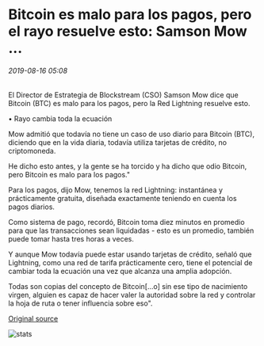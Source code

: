 # Bitcoin es malo para los pagos, pero el rayo resuelve esto: Samson Mow ...

###### 2019-08-16 05:08

El Director de Estrategia de Blockstream (CSO) Samson Mow dice que Bitcoin (BTC) es malo para los pagos, pero la Red Lightning resuelve esto.

• Rayo cambia toda la ecuación

Mow admitió que todavía no tiene un caso de uso diario para Bitcoin (BTC), diciendo que en la vida diaria, todavía utiliza tarjetas de crédito, no criptomoneda.

He dicho esto antes, y la gente se ha torcido y ha dicho que odio Bitcoin, pero Bitcoin es malo para los pagos."

Para los pagos, dijo Mow, tenemos la red Lightning: instantánea y prácticamente gratuita, diseñada exactamente teniendo en cuenta los pagos diarios.

Como sistema de pago, recordó, Bitcoin toma diez minutos en promedio para que las transacciones sean liquidadas - esto es un promedio, también puede tomar hasta tres horas a veces.

Y aunque Mow todavía puede estar usando tarjetas de crédito, señaló que Lightning, como una red de tarifa prácticamente cero, tiene el potencial de cambiar toda la ecuación una vez que alcanza una amplia adopción.

Todas son copias del concepto de Bitcoin[...o] sin ese tipo de nacimiento virgen, alguien es capaz de hacer valer la autoridad sobre la red y controlar la hoja de ruta o tener influencia sobre eso".

[Original source](https://cointelegraph.com/news/bitcoin-is-bad-for-payments-but-lightning-solves-this-samson-mow)

![stats](https://c.statcounter.com/11760860/0/a89fa40b/1/ "stats")
